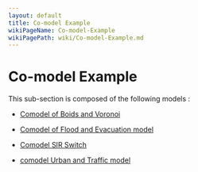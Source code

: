 ```yaml
---
layout: default
title: Co-model Example
wikiPageName: Co-model-Example
wikiPagePath: wiki/Co-model-Example.md
---
```

# Co-model Example

This sub-section is composed of the following models :

* [Comodel of Boids and Voronoi](references#Co-modelExamplecomodelBoidsVoronoi)

* [Comodel of Flood and Evacuation model](references#Co-modelExamplecomodel_Flood_Evacuation)

* [Comodel SIR Switch](references#Co-modelExampleComodel_SIR_Switch)

* [comodel Urban and Traffic model](references#Co-modelExamplecomodel_Urban_Traffic)

